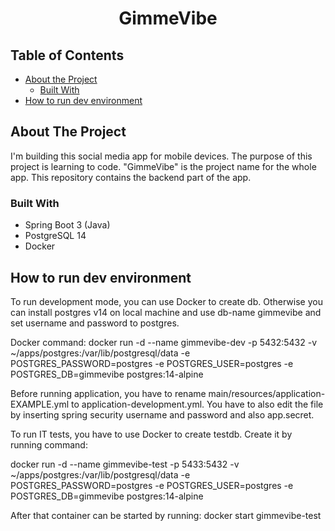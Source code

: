 <h1 align="center">GimmeVibe</h1>

## Table of Contents

* [About the Project](#about-the-project)
    * [Built With](#built-with)
* [How to run dev environment](#how-to-run-dev-environment)

## About The Project

I'm building this social media app for mobile devices. The purpose of this project is learning to code. 
"GimmeVibe" is the project name for the whole app. This repository contains the backend part of the app.

### Built With

* Spring Boot 3 (Java)
* PostgreSQL 14
* Docker

## How to run dev environment

To run development mode, you can use Docker to create db.
Otherwise you can install postgres v14 on local machine and use db-name gimmevibe and set username and password to postgres.

Docker command:
docker run -d --name gimmevibe-dev -p 5432:5432 -v ~/apps/postgres:/var/lib/postgresql/data -e POSTGRES_PASSWORD=postgres -e POSTGRES_USER=postgres -e POSTGRES_DB=gimmevibe postgres:14-alpine

Before running application, you have to rename main/resources/application-EXAMPLE.yml to application-development.yml.
You have to also edit the file by inserting spring security username and password and also app.secret.

To run IT tests, you have to use Docker to create testdb.
Create it by running command: 

docker run -d --name gimmevibe-test -p 5433:5432 -v ~/apps/postgres:/var/lib/postgresql/data -e POSTGRES_PASSWORD=postgres -e POSTGRES_USER=postgres -e POSTGRES_DB=gimmevibe postgres:14-alpine

After that container can be started by running: docker start gimmevibe-test